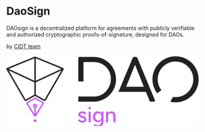 # DaoSign
DAOsign is a decentralized platform for agreements with publicly verifiable and authorized cryptographic proofs-of-signature, designed for DAOs.

by [CIDT team](https://consideritdone.tech/)

![DaoSign logo](img/Logo.png)